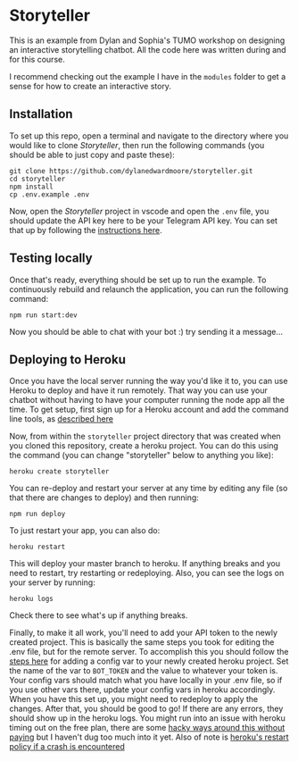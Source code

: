 # Storyteller

This is an example from Dylan and Sophia's TUMO workshop on designing an interactive storytelling chatbot. All the code here was written during and for this course.

I recommend checking out the example I have in the `modules` folder to get a sense for how to create an interactive story.

## Installation

To set up this repo, open a terminal and navigate to the directory where you would like to clone *Storyteller*, then run the following commands (you should be able to just copy and paste these):

```
git clone https://github.com/dylanedwardmoore/storyteller.git
cd storyteller
npm install
cp .env.example .env
```

Now, open the *Storyteller* project in vscode and open the `.env` file, you should update the API key here to be your Telegram API key. You can set that up by following the [instructions here](https://www.siteguarding.com/en/how-to-get-telegram-bot-api-token). 

## Testing locally

Once that's ready, everything should be set up to run the example. To continuously rebuild and relaunch the application, you can run the following command: 

```
npm run start:dev
```

Now you should be able to chat with your bot :) try sending it a message...


## Deploying to Heroku

Once you have the local server running the way you'd like it to, you can use Heroku to deploy and have it run remotely. That way you can use your chatbot without having to have your computer running the node app all the time. To get setup, first sign up for a Heroku account and add the command line tools, as [described here](https://devcenter.heroku.com/articles/getting-started-with-nodejs#set-up)

Now, from within the `storyteller` project directory that was created when you cloned this repository, create a heroku project. You can do this using the command (you can change "storyteller" below to anything you like): 

`heroku create storyteller`

You can re-deploy and restart your server at any time by editing any file (so that there are changes to deploy) and then running: 

`npm run deploy`

To just restart your app, you can also do:

`heroku restart`

This will deploy your master branch to heroku. If anything breaks and you need to restart, try restarting or redeploying. Also, you can see the logs on your server by running:

`heroku logs`

Check there to see what's up if anything breaks.

Finally, to make it all work, you'll need to add your API token to the newly created project. This is basically the same steps you took for editing the .env file, but for the remote server. To accomplish this you should follow the [steps here](https://devcenter.heroku.com/articles/config-vars#managing-config-vars) for adding a config var to your newly created heroku project. Set the name of the var to `BOT_TOKEN` and the value to whatever your token is. Your config vars should match what you have locally in your .env file, so if you use other vars there, update your config vars in heroku accordingly. When you have this set up, you might need to redeploy to apply the changes. After that, you should be good to go! If there are any errors, they should show up in the heroku logs. You might run into an issue with heroku timing out on the free plan, there are some [hacky ways around this without paying](https://medium.com/better-programming/keeping-my-heroku-app-alive-b19f3a8c3a82) but I haven't dug too much into it yet. Also of note is [heroku's restart policy if a crash is encountered](https://stackoverflow.com/questions/19265728/does-heroku-restart-nodejs-server-if-application-crashes#:~:text=Heroku's%20dyno%20restart%20policy%20is,cool%2Doff%20of%20ten%20minutes.)